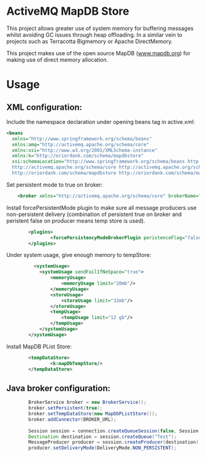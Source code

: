 ActiveMQ MapDB Store
==================

This project allows greater use of system memory for buffering messages whilst avoiding GC issues through heap offloading. In a similar vein to projects such as Terracotta Bigmemory or Apache DirectMemory.

This project makes use of the open source MapDB (www.mapdb.org) for making use of direct memory allocation.

Usage
========

XML configuration:
--------

Include the namespace declaration under opening beans tag in active.xml:

```xml
<beans
  xmlns="http://www.springframework.org/schema/beans"
  xmlns:amq="http://activemq.apache.org/schema/core"
  xmlns:xsi="http://www.w3.org/2001/XMLSchema-instance"
  xmlns:k="http://oriordank.com/schema/mapdbstore"
  xsi:schemaLocation="http://www.springframework.org/schema/beans http://www.springframework.org/schema/beans/spring-beans.xsd
  http://activemq.apache.org/schema/core http://activemq.apache.org/schema/core/activemq-core.xsd
  http://oriordank.com/schema/mapdbstore http://oriordank.com/schema/mapdbstore/mapdbstore.xsd">
```

Set persistent mode to true on broker:

```xml
    <broker xmlns="http://activemq.apache.org/schema/core" brokerName="instance1" useShutdownHook="true" persistent="true" advisorySupport="true" schedulerSupport="false">
```

Install forcePersistentMode plugin to make sure all message producers use non-persistent delivery (combination of persistent true on broker and peristent false on producer means temp store is used).

```xml
        <plugins>
                <forcePersistencyModeBrokerPlugin peristenceFlag="false"/>
        </plugins>
```

Under system usage, give enough memory to tempStore:

```xml
          <systemUsage>
            <systemUsage sendFailIfNoSpace="true">
                <memoryUsage>
                    <memoryUsage limit="20mb"/>
                </memoryUsage>
                <storeUsage>
                    <storeUsage limit="32mb"/>
                </storeUsage>
                <tempUsage>
                    <tempUsage limit="12 gb"/>
                </tempUsage>
            </systemUsage>
        </systemUsage>
```

Install MapDB PList Store:

```xml
        <tempDataStore>
                <k:mapDbTempStore/>
        </tempDataStore>
```

Java broker configuration:
--------

```java
        BrokerService broker = new BrokerService();
        broker.setPersistent(true);
        broker.setTempDataStore(new MapDbPListStore());
        broker.addConnector(BROKER_URL);
        
        Session session = connection.createQueueSession(false, Session.AUTO_ACKNOWLEDGE);
        Destination destination = session.createQueue("Test");
        MessageProducer producer = session.createProducer(destination);
        producer.setDeliveryMode(DeliveryMode.NON_PERSISTENT);


